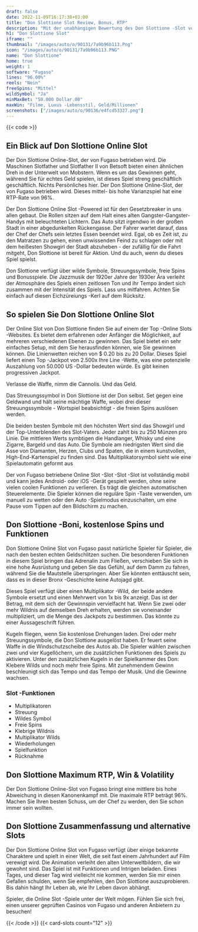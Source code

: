 ```yaml
---
draft: false
date: 2022-11-09T16:17:38+03:00
title: "Don Slottione Slot Review, Bonus, RTP"
description: "Mit der unabhängigen Bewertung des Don Slottione -Slot von Elk Studios können Sie kostenlos oder echtes Geld spielen und hier einen Bonus erhalten!"
h1: "Don Slottione Slot"
iframe: ""
thumbnail: "/images/auto/o/90131/7a9b96b113.Png"
icon: "/images/auto/o/90131/7a9b96b113.PNG"
name: "Don Slottione"
home: true
weight: 1
software: "Fugaso"
lines: "96.00%"
reels: "Nein"
freeSpins: "Mittel"
wildSymbol: "Ja"
minMaxBet: "50.000 Dollar.00"
maxWin: "Filme, Luxus -Lebensstil, Geld/Millionen"
screenshots: ["/images/auto/o/90136/e4fcd53327.png"]
---
```


{{< code >}}<h2>Ein Blick auf Don Slottione Online Slot</h2><p>Der Don Slottione Online-Slot, der von Fugaso betrieben wird. Die Maschinen Slotfather und Slotfather II von Betsoft bieten einen ähnlichen Dreh in der Unterwelt von Mobstern. Wenn es um das Gewinnen geht, während Sie für echtes Geld spielen, ist dieses Spiel streng geschäftlich geschäftlich. Nichts Persönliches hier. Der Don Slottione Online-Slot, der von Fugaso betrieben wird. Dieses mittel- bis hohe Varianzspiel hat eine RTP-Rate von 96%.</p><p>Der Don Slottione Online Slot -Powered ist für den Gesetzbreaker in uns allen gebaut. Die Rollen sitzen auf dem Halt eines alten Gangster-Gangster-Handys mit beleuchteten Lichtern. Das Auto sitzt irgendwo in der großen Stadt in einer abgedunkelten Rückengasse. Der Fahrer wartet darauf, dass der Chef der Chefs sein letztes Essen beendet wird. Egal, ob es Zeit ist, zu den Matratzen zu gehen, einen unwissenden Feind zu schlagen oder mit dem heißesten Showgirl der Stadt abzuheben - der zufällig für die Fahrt mitgeht, Don Slottione ist bereit für Aktion. Und du auch, wenn du dieses Spiel spielst.</p><p> Don Slottione verfügt über wilde Symbole, Streuungssymbole, freie Spins und Bonusspiele. Die Jazzmusik der 1920er Jahre der 1930er Ära verleiht der Atmosphäre des Spiels einen zeitlosen Ton und ihr Tempo ändert sich zusammen mit der Intensität des Spiels. Lass uns mitfahren. Achten Sie einfach auf diesen Eichzüreiungs -Kerl auf dem Rücksitz.</p><h2>So spielen Sie Don Slottione Online Slot</h2><p>Der Online Slot von Don Slottione finden Sie auf einem der Top -Online Slots -Websites. Es bietet dem erfahrenen oder Anfänger die Möglichkeit, auf mehreren verschiedenen Ebenen zu gewinnen. Das Spiel bietet ein sehr einfaches Setup, mit dem Sie herausfinden können, wie Sie gewinnen können. Die Linienwetten reichen von $ 0.20 bis zu 20 Dollar. Dieses Spiel liefert einen Top -Jackpot von 2.500x Ihre Line -Wette, was eine potenzielle Auszahlung von 50.000 US -Dollar bedeuten würde. Es gibt keinen progressiven Jackpot.</p><p>Verlasse die Waffe, nimm die Cannolis. Und das Geld.</p><p> Das Streuungssymbol in Don Slottione ist der Don selbst. Set gegen eine Geldwand und hält seine mächtige Waffe, wobei drei dieser Streuungssymbole - Wortspiel beabsichtigt - die freien Spins auslösen werden.</p><p> Die beiden besten Symbole mit den höchsten Wert sind das Showgirl und der Top-Unterblenden des Slot-Vaters. Jeder zahlt bis zu 250 Münzen pro Linie. Die mittleren Werts symbtigen die Handlanger, Whisky und eine Zigarre, Bargeld und das Auto. Die Symbole am niedrigsten Wert sind die Asse von Diamanten, Herzen, Clubs und Spaten, die in einem kunstvollen, High-End-Kartenspiel zu finden sind. Das Multiplikatorsymbol sieht wie eine Spielautomatin geformt aus</p><p> Der von Fugaso betriebene Online Slot -Slot -Slot -Slot ist vollständig mobil und kann jedes Android- oder iOS -Gerät gespielt werden, ohne seine vielen coolen Funktionen zu verlieren. Es trägt die gleichen automatischen Steuerelemente. Die Spieler können die reguläre Spin -Taste verwenden, um manuell zu wetten oder den Auto -Spielmodus einzuschalten, um eine Pause vom Tippen auf den Bildschirm zu machen.</p><h2> Don Slottione -Boni, kostenlose Spins und Funktionen</h2><p> Don Slottione Online Slot von Fugaso passt natürliche Spieler für Spieler, die nach den besten echten Geldschlitzen suchen. Die besonderen Funktionen in diesem Spiel bringen das Adrenalin zum Fließen, verschieben Sie sich in eine hohe Ausrüstung und geben Sie das Gefühl, auf dem Damm zu fahren, während Sie die Mautstelle überspringen. Aber Sie könnten enttäuscht sein, dass es in dieser Bronx -Geschichte keine Autojagd gibt.</p><p>Dieses Spiel verfügt über einen Multiplikator -Wild, der beide andere Symbole ersetzt und einen Mehrwert von 1x bis 9x anzeigt. Das ist der Betrag, mit dem sich der Gewinnspin vervielfacht hat. Wenn Sie zwei oder mehr Wildnis auf demselben Dreh erhalten, werden sie voneinander multipliziert, um die Menge des Jackpots zu bestimmen. Das könnte zu einer Aussageschrift führen.</p><p>Kugeln fliegen, wenn Sie kostenlose Drehungen laden. Drei oder mehr Streuungssymbole, die Don Slottione ausgelöst haben. Er feuert seine Waffe in die Windschutzscheibe des Autos ab. Die Spieler wählen zwischen zwei und vier Kugellöchern, um die zusätzlichen Funktionen des Spiels zu aktivieren.  Unter den zusätzlichen Kugeln in der Spielkammer des Don: Klebere Wilds und noch mehr freie Spins. Mit zunehmendem Gewinn beschleunigt sich das Tempo und das Tempo der Musik. Und die Gewinne wachsen.</p><h3>
Slot -Funktionen</h3><ul>
<li></span>
Multiplikatoren</li>
<li></span>
Streuung</li>
<li></span>
Wildes Symbol</li>
<li></span>
Freie Spins</li>
<li></span>
Klebrige Wildnis</li>
<li></span>
Multiplikator Wilds</li>
<li></span>
Wiederholungen</li>
<li></span>
Spielfunktion</li>
<li></span>
Rücknahme</li></ul><h2> Don Slottione Maximum RTP, Win & Volatility</h2><p> Der Don Slottione Online-Slot von Fugaso bringt eine mittlere bis hohe Abweichung in diesen Kanonenkampf mit. Die maximale RTP beträgt 96%. Machen Sie Ihren besten Schuss, um der Chef zu werden, den Sie schon immer sein wollten.</p><h2> Don Slottione Zusammenfassung und alternative Slots</h2><p> Der Don Slottione Online Slot von Fugaso verfügt über einige bekannte Charaktere und spielt in einer Welt, die seit fast einem Jahrhundert auf Film verewigt wird. Die Animation verleiht den alten Unterweltbildern, die wir gewohnt sind. Das Spiel ist mit Funktionen und Intrigen beladen. Eines Tages, und dieser Tag wird vielleicht nie kommen, werden Sie mir einen Gefallen schulden, wenn Sie empfehlen, den Don Slottione auszuprobieren. Bis dahin hängt Ihr Leben ab, wie Ihr Leben davon abhängt.</p><p> Spieler, die Online Slot -Spiele unter der Welt mögen. Fühlen Sie sich frei, einen unserer geprüften Casinos von Fugaso und anderen Anbietern zu besuchen!</p>{{< /code >}}
 {{< card-slots count="12" >}}